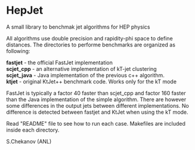 # HepJet
A small library to benchmak jet algorithms for HEP physics

All algorithms use double precision and rapidity-phi space to define distances. The directories to performe benchmarks are organized as following:

<p>
<b>fastjet</b>       - the official FastJet implementation <br>
<b>scjet_cpp</b>     - an alternative implementation of kT-jet clustering <br>
<b>scjet_java</b>    - Java implementation of the previous c++ algorithm. <br>
<b>ktjet</b>         - original KtJet++ benchmark code. Works only for the kT mode<br>
<p>


FastJet is typically a factor 40 faster than scjet_cpp and factor 160 faster than the Java implementation of the simple algorithm. There are however some differences in the output jets between different implementations.  No difference is detected between fastjet and KtJet when using the kT mode. 

<p>


Read "README" file to see how to run each case. Makefiles are included inside each directory.

S.Chekanov (ANL)
